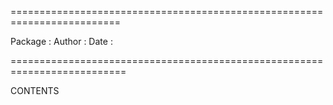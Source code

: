 =========================================================================

Package	: 
Author	: 
Date	: 

==========================================================================

CONTENTS